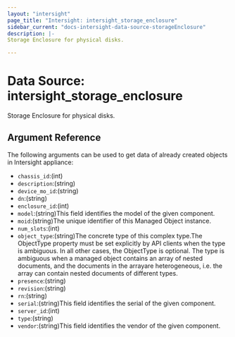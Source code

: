 ```yaml
---
layout: "intersight"
page_title: "Intersight: intersight_storage_enclosure"
sidebar_current: "docs-intersight-data-source-storageEnclosure"
description: |-
Storage Enclosure for physical disks.

---
```


# Data Source: intersight_storage_enclosure
Storage Enclosure for physical disks.

## Argument Reference
The following arguments can be used to get data of already created objects in Intersight appliance:
* `chassis_id`:(int)
* `description`:(string)
* `device_mo_id`:(string)
* `dn`:(string)
* `enclosure_id`:(int)
* `model`:(string)This field identifies the model of the given component.
* `moid`:(string)The unique identifier of this Managed Object instance.
* `num_slots`:(int)
* `object_type`:(string)The concrete type of this complex type.The ObjectType property must be set explicitly by API clients when the type is ambiguous. In all other cases, the ObjectType is optional. The type is ambiguous when a managed object contains an array of nested documents, and the documents in the arrayare heterogeneous, i.e. the array can contain nested documents of different types.
* `presence`:(string)
* `revision`:(string)
* `rn`:(string)
* `serial`:(string)This field identifies the serial of the given component.
* `server_id`:(int)
* `type`:(string)
* `vendor`:(string)This field identifies the vendor of the given component.
